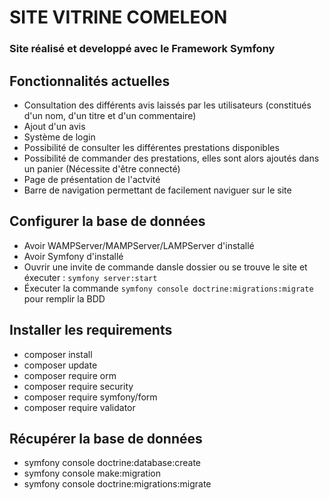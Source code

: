 # SITE VITRINE COMELEON
### Site réalisé et developpé avec le Framework Symfony

## Fonctionnalités actuelles
- Consultation des différents avis laissés par les utilisateurs (constitués d'un nom, d'un titre et d'un commentaire)
- Ajout d'un avis
- Système de login
- Possibilité de consulter les différentes prestations disponibles
- Possibilité de commander des prestations, elles sont alors ajoutés dans un panier (Nécessite d'être connecté)
- Page de présentation de l'actvité
- Barre de navigation permettant de facilement naviguer sur le site

## Configurer la base de données
- Avoir WAMPServer/MAMPServer/LAMPServer d'installé
- Avoir Symfony d'installé
- Ouvrir une invite de commande dansle dossier ou se trouve le site et éxecuter : `symfony server:start`
- Éxecuter la commande `symfony console doctrine:migrations:migrate` pour remplir la BDD

## Installer les requirements
- composer install
- composer update
- composer require orm
- composer require security
- composer require symfony/form
- composer require validator

## Récupérer la base de données
- symfony console doctrine:database:create
- symfony console make:migration
- symfony console doctrine:migrations:migrate
